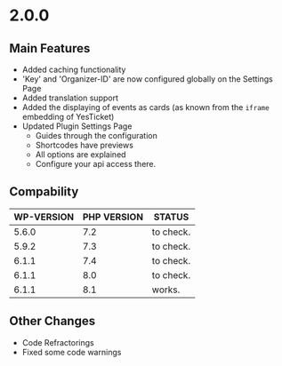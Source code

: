 # 2.0.0

## Main Features

* Added caching functionality
* 'Key' and 'Organizer-ID' are now configured globally on the Settings Page
* Added translation support
* Added the displaying of events as cards (as known from the `iframe` embedding of YesTicket)
* Updated Plugin Settings Page
    * Guides through the configuration
    * Shortcodes have previews
    * All options are explained
    * Configure your api access there.

## Compability

WP-VERSION | PHP VERSION | STATUS
---------- | ----------- | -------
5.6.0      | 7.2         | to check.
5.9.2      | 7.3         | to check.
6.1.1      | 7.4         | to check.
6.1.1      | 8.0         | to check.
6.1.1      | 8.1         | works.

## Other Changes

* Code Refractorings
* Fixed some code warnings
